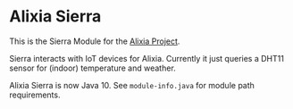 
# Alixia Sierra

This is the Sierra Module for the [Alixia Project](https://github.com/markhull/Alixia).

Sierra interacts with IoT devices for Alixia. Currently it just queries a DHT11 sensor for (indoor) temperature and weather.

Alixia Sierra is now Java 10. See `module-info.java` for module path requirements.
